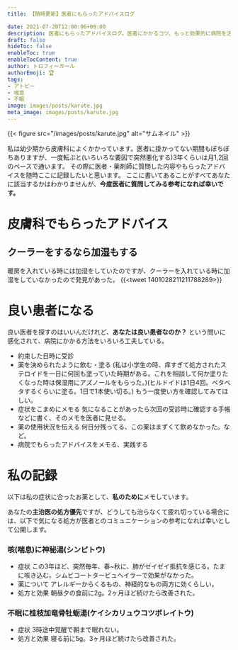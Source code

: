 ```yaml
---
title: 【随時更新】医者にもらったアドバイスログ

date: 2021-07-20T12:00:06+09:00
description: 医者にもらったアドバイスログ。医者にかかるコツ、もっと効果的に病院を活用する方法。効果があった次回も使いたい薬。
draft: false
hideToc: false
enableToc: true
enableTocContent: true
author: トロフィーガール
authorEmoji: 🏆
tags:
- アトピー
- 喘息
- 不眠
image: images/posts/karute.jpg
meta_image: images/posts/karute.jpg
---
```

{{< figure src="/images/posts/karute.jpg" alt="サムネイル" >}}

私は幼少期から皮膚科によくかかっています。医者に掛かってない期間もぼちぼちありますが、一度転ぶと(いろいろな要因で突然悪化する)3年くらいは月1,2回のペースで通います。
その際に医者・薬剤師に質問した内容やもらったアドバイスを随時ここに記録したいと思います。
ここに書いてあることがすべてあなたに該当するかはわかりませんが、**今度医者に質問してみる参考になれば幸いです。**

# 皮膚科でもらったアドバイス
## クーラーをするなら加湿もする
暖房を入れている時には加湿をしていたのですが、クーラーを入れている時に加湿をしていなかったので発見があった。
{{<tweet 1401028211211788289>}}

# 良い患者になる
良い医者を探すのはいいんだけれど、**あなたは良い患者なのか？** という問いに感化されて、病院にかかる方法をいろいろ工夫している。

- 約束した日時に受診
- 薬を決められたように飲む・塗る
(私は小学生の時、痒すぎて処方されたステロイドを一日に何回も塗っていた時期がある。これを相談して何か塗りたくなった時は保湿用にアズノールをもらった。)(ヒルドイドは1日4回。ベタベタするくらいに塗る。1日で1本使い切る。)
もう一度使い方を確認してみてほしい。
- 症状をこまめにメモる
気になることがあったら次回の受診時に確認する手帳などに書く、そのメモを医者に見せる。
- 薬の使用状況を伝える
何日分残ってる、この薬はまずくて飲めなかった。など。
- 病院でもらったアドバイスをメモる、実践する

# 私の記録
以下は私の症状に合ったお薬として、**私のために**メモしています。

あなたの**主治医の処方優先**ですが、どうしても治らなくて疲れ切っている場合には、以下で気になる処方が医者とのコミュニケーションの参考になれば幸いとして公開します。

### 咳(喘息)に神秘湯(シンピトウ)
- 症状
この3年ほど、突然毎年、春~秋に、肺がゼイゼイ抵抗を感じる。たまに咳き込む。シムビコートタービュヘイラーで効果がなかった。
- 薬について
アレルギーからくるもの、神経的なもの両方に効くらしい。
- 処方と効果
朝昼夕の食前に2g。2ヶ月ほど続けたら改善された。


### 不眠に桂枝加竜骨牡蛎湯(ケイシカリュウコツボレイトウ)
- 症状
3時途中覚醒で朝まで眠れない。
- 処方と効果
寝る前に5g。3ヶ月ほど続けたら改善された。
